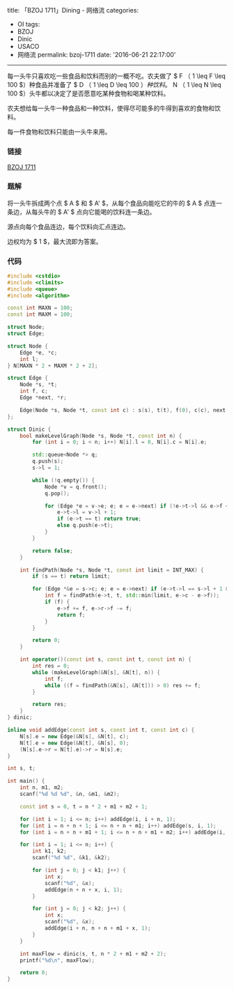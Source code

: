 title: 「BZOJ 1711」Dining - 网络流
categories:
  - OI
tags:
  - BZOJ
  - Dinic
  - USACO
  - 网络流
permalink: bzoj-1711
date: '2016-06-21 22:17:00'
---

每一头牛只喜欢吃一些食品和饮料而别的一概不吃。农夫做了 $ F $（$ 1 \leq F \leq 100 $）种食品并准备了 $ D $（$ 1 \leq D \leq 100 $）种饮料。$ N $（$ 1 \leq N \leq 100 $）头牛都以决定了是否愿意吃某种食物和喝某种饮料。

农夫想给每一头牛一种食品和一种饮料，使得尽可能多的牛得到喜欢的食物和饮料。

每一件食物和饮料只能由一头牛来用。

<!-- more -->

### 链接

[BZOJ 1711](http://www.lydsy.com/JudgeOnline/problem.php?id=1711)

### 题解

将一头牛拆成两个点 $ A $ 和 $ A' $，从每个食品向能吃它的牛的 $ A $ 点连一条边，从每头牛的 $ A' $ 点向它能喝的饮料连一条边。

源点向每个食品连边，每个饮料向汇点连边。

边权均为 $ 1 $，最大流即为答案。

### 代码

```cpp
#include <cstdio>
#include <climits>
#include <queue>
#include <algorithm>

const int MAXN = 100;
const int MAXM = 100;

struct Node;
struct Edge;

struct Node {
    Edge *e, *c;
    int l;
} N[MAXN * 2 + MAXM * 2 + 2];

struct Edge {
    Node *s, *t;
    int f, c;
    Edge *next, *r;

    Edge(Node *s, Node *t, const int c) : s(s), t(t), f(0), c(c), next(s->e) {}
};

struct Dinic {
    bool makeLevelGraph(Node *s, Node *t, const int n) {
        for (int i = 0; i < n; i++) N[i].l = 0, N[i].c = N[i].e;

        std::queue<Node *> q;
        q.push(s);
        s->l = 1;

        while (!q.empty()) {
            Node *v = q.front();
            q.pop();

            for (Edge *e = v->e; e; e = e->next) if (!e->t->l && e->f < e->c) {
                e->t->l = v->l + 1;
                if (e->t == t) return true;
                else q.push(e->t);
            }
        }

        return false;
    }

    int findPath(Node *s, Node *t, const int limit = INT_MAX) {
        if (s == t) return limit;

        for (Edge *&e = s->c; e; e = e->next) if (e->t->l == s->l + 1 && e->f < e->c) {
            int f = findPath(e->t, t, std::min(limit, e->c - e->f));
            if (f) {
                e->f += f, e->r->f -= f;
                return f;
            }
        }

        return 0;
    }

    int operator()(const int s, const int t, const int n) {
        int res = 0;
        while (makeLevelGraph(&N[s], &N[t], n)) {
            int f;
            while ((f = findPath(&N[s], &N[t])) > 0) res += f;
        }

        return res;
    }
} dinic;

inline void addEdge(const int s, const int t, const int c) {
    N[s].e = new Edge(&N[s], &N[t], c);
    N[t].e = new Edge(&N[t], &N[s], 0);
    (N[s].e->r = N[t].e)->r = N[s].e;
}

int s, t;

int main() {
    int n, m1, m2;
    scanf("%d %d %d", &n, &m1, &m2);

    const int s = 0, t = n * 2 + m1 + m2 + 1;

    for (int i = 1; i <= n; i++) addEdge(i, i + n, 1);
    for (int i = n + n + 1; i <= n + n + m1; i++) addEdge(s, i, 1);
    for (int i = n + n + m1 + 1; i <= n + n + m1 + m2; i++) addEdge(i, t, 1);

    for (int i = 1; i <= n; i++) {
        int k1, k2;
        scanf("%d %d", &k1, &k2);

        for (int j = 0; j < k1; j++) {
            int x;
            scanf("%d", &x);
            addEdge(n + n + x, i, 1);
        }

        for (int j = 0; j < k2; j++) {
            int x;
            scanf("%d", &x);
            addEdge(i + n, n + n + m1 + x, 1);
        }
    }

    int maxFlow = dinic(s, t, n * 2 + m1 + m2 + 2);
    printf("%d\n", maxFlow);

    return 0;
}
```
